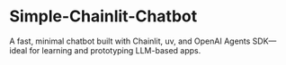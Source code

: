 # Simple-Chainlit-Chatbot
A fast, minimal chatbot built with Chainlit, uv, and OpenAI Agents SDK—ideal for learning and prototyping LLM-based apps.
